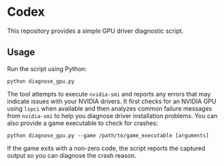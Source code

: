 # Codex

This repository provides a simple GPU driver diagnostic script.

## Usage

Run the script using Python:

```
python diagnose_gpu.py
```

The tool attempts to execute `nvidia-smi` and reports any errors that may
indicate issues with your NVIDIA drivers. It first checks for an NVIDIA GPU
using `lspci` when available and then analyzes common failure messages from
`nvidia-smi` to help you diagnose driver installation problems. You can also
provide a game executable to check for crashes:

```
python diagnose_gpu.py --game /path/to/game_executable [arguments]
```

If the game exits with a non-zero code, the script reports the captured output
so you can diagnose the crash reason.
